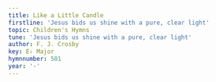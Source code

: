 ```yaml
---
title: Like a Little Candle
firstline: 'Jesus bids us shine with a pure, clear light'
topic: Children's Hymns
tune: 'Jesus bids us shine with a pure, clear light'
author: F. J. Crosby
key: E♭ Major
hymnnumber: 501
year: '-'
---
```

